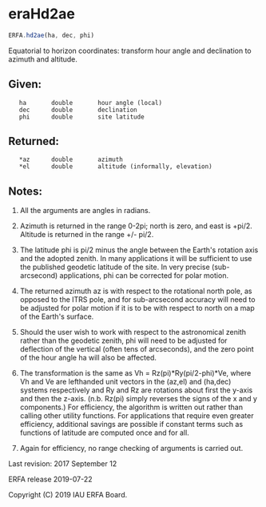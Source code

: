 # eraHd2ae

```js
ERFA.hd2ae(ha, dec, phi)
```

Equatorial to horizon coordinates:  transform hour angle and
declination to azimuth and altitude.

## Given:
```
   ha       double       hour angle (local)
   dec      double       declination
   phi      double       site latitude
```

## Returned:
```
   *az      double       azimuth
   *el      double       altitude (informally, elevation)
```

## Notes:

1)  All the arguments are angles in radians.

2)  Azimuth is returned in the range 0-2pi;  north is zero, and east
    is +pi/2.  Altitude is returned in the range +/- pi/2.

3)  The latitude phi is pi/2 minus the angle between the Earth's
    rotation axis and the adopted zenith.  In many applications it
    will be sufficient to use the published geodetic latitude of the
    site.  In very precise (sub-arcsecond) applications, phi can be
    corrected for polar motion.

4)  The returned azimuth az is with respect to the rotational north
    pole, as opposed to the ITRS pole, and for sub-arcsecond
    accuracy will need to be adjusted for polar motion if it is to
    be with respect to north on a map of the Earth's surface.

5)  Should the user wish to work with respect to the astronomical
    zenith rather than the geodetic zenith, phi will need to be
    adjusted for deflection of the vertical (often tens of
    arcseconds), and the zero point of the hour angle ha will also
    be affected.

6)  The transformation is the same as Vh = Rz(pi)*Ry(pi/2-phi)*Ve,
    where Vh and Ve are lefthanded unit vectors in the (az,el) and
    (ha,dec) systems respectively and Ry and Rz are rotations about
    first the y-axis and then the z-axis.  (n.b. Rz(pi) simply
    reverses the signs of the x and y components.)  For efficiency,
    the algorithm is written out rather than calling other utility
    functions.  For applications that require even greater
    efficiency, additional savings are possible if constant terms
    such as functions of latitude are computed once and for all.

7)  Again for efficiency, no range checking of arguments is carried
    out.

Last revision:   2017 September 12

ERFA release 2019-07-22

Copyright (C) 2019 IAU ERFA Board.